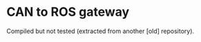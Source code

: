 CAN to ROS gateway
==================

Compiled but not tested (extracted from another [old] repository).
